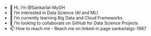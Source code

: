 - 👋 Hi, I’m @Sankarlal-MyGH
- 👀 I’m interested in Data Science (AI and ML) 
- 🌱 I’m currently learning Big Data and Cloud Frameworks
- 💞️ I’m looking to collaborate on GitHub for Data Science Projects
- 📫 How to reach me - Reach me on linked-in page sankarlalgc-1987

<!---
Sankarlal-MyGH/Sankarlal-MyGH is a ✨ special ✨ repository because its `README.md` (this file) appears on your GitHub profile.
You can click the Preview link to take a look at your changes.
--->
